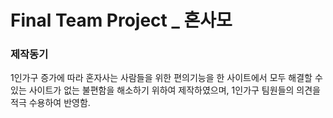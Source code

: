 # Final Team Project _ 혼사모 
### 제작동기 
1인가구 증가에 따라 혼자사는 사람들을 위한 편의기능을 한 사이트에서 모두 해결할 수 있는 사이트가 없는 불편함을 해소하기 위하여 제작하였으며, 1인가구 팀원들의 의견을 적극 수용하여 반영함. 

